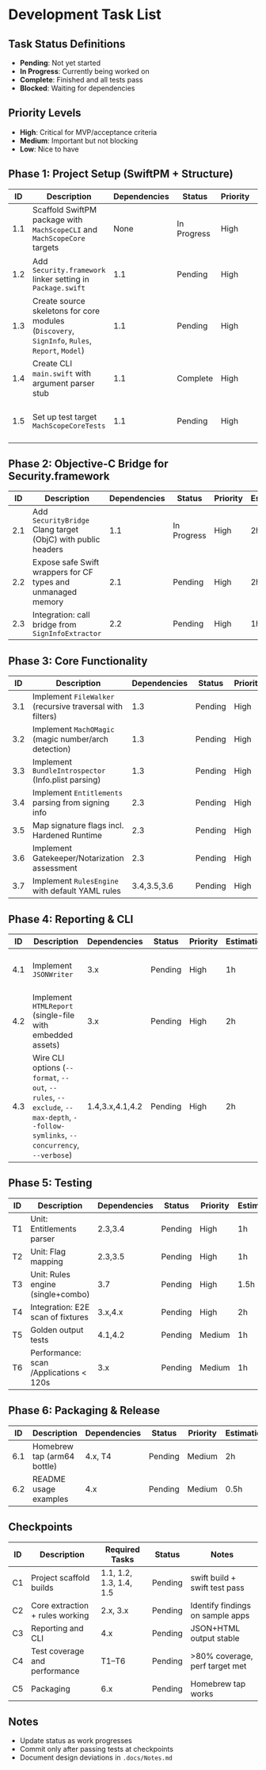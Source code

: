 # Development Task List

## Task Status Definitions
- **Pending**: Not yet started
- **In Progress**: Currently being worked on
- **Complete**: Finished and all tests pass
- **Blocked**: Waiting for dependencies

## Priority Levels
- **High**: Critical for MVP/acceptance criteria
- **Medium**: Important but not blocking
- **Low**: Nice to have

## Phase 1: Project Setup (SwiftPM + Structure)
| ID | Description | Dependencies | Status | Priority | Estimation | Notes |
|----|-------------|--------------|--------|----------|------------|-------|
| 1.1 | Scaffold SwiftPM package with `MachScopeCLI` and `MachScopeCore` targets | None | In Progress | High | 1h | Platforms: macOS 13+, Swift 5.10 |
| 1.2 | Add `Security.framework` linker setting in `Package.swift` | 1.1 | Pending | High | 0.5h | Use SwiftPM linkerSettings to link `Security` |
| 1.3 | Create source skeletons for core modules (`Discovery`, `SignInfo`, `Rules`, `Report`, `Model`) | 1.1 | Pending | High | 1.5h | Files per design structure |
| 1.4 | Create CLI `main.swift` with argument parser stub | 1.1 | Complete | High | 1h | Support `scan`, `quick`, output opts (no-op) |
| 1.5 | Set up test target `MachScopeCoreTests` | 1.1 | Pending | High | 1h | Add placeholder tests and fixtures dir |

## Phase 2: Objective-C Bridge for Security.framework
| ID | Description | Dependencies | Status | Priority | Estimation | Notes |
|----|-------------|--------------|--------|----------|------------|-------|
| 2.1 | Add `SecurityBridge` Clang target (ObjC) with public headers | 1.1 | In Progress | High | 2h | Wrap `SecStaticCodeCreateWithPath`, `SecCodeCopySigningInformation`, `SecAssessmentCopyResult` |
| 2.2 | Expose safe Swift wrappers for CF types and unmanaged memory | 2.1 | Pending | High | 2h | Convert CFDictionary→Swift Dictionary |
| 2.3 | Integration: call bridge from `SignInfoExtractor` | 2.2 | Pending | High | 1h | Error propagation with OSStatus |

## Phase 3: Core Functionality
| ID | Description | Dependencies | Status | Priority | Estimation | Notes |
|----|-------------|--------------|--------|----------|------------|-------|
| 3.1 | Implement `FileWalker` (recursive traversal with filters) | 1.3 | Pending | High | 2h | Concurrency-aware traversal |
| 3.2 | Implement `MachOMagic` (magic number/arch detection) | 1.3 | Pending | High | 1.5h | Support FAT/Universal |
| 3.3 | Implement `BundleIntrospector` (Info.plist parsing) | 1.3 | Pending | High | 1h | Extract CFBundleIdentifier |
| 3.4 | Implement `Entitlements` parsing from signing info | 2.3 | Pending | High | 1.5h | Map to Swift types |
| 3.5 | Map signature flags incl. Hardened Runtime | 2.3 | Pending | High | 1h | Human-readable flags |
| 3.6 | Implement Gatekeeper/Notarization assessment | 2.3 | Pending | High | 1h | execute/install types |
| 3.7 | Implement `RulesEngine` with default YAML rules | 3.4,3.5,3.6 | Pending | High | 2h | Single + combination rules |

## Phase 4: Reporting & CLI
| ID | Description | Dependencies | Status | Priority | Estimation | Notes |
|----|-------------|--------------|--------|----------|------------|-------|
| 4.1 | Implement `JSONWriter` | 3.x | Pending | High | 1h | One record per target |
| 4.2 | Implement `HTMLReport` (single-file with embedded assets) | 3.x | Pending | High | 2h | Sort/filter client-side |
| 4.3 | Wire CLI options (`--format`, `--out`, `--rules`, `--exclude`, `--max-depth`, `--follow-symlinks`, `--concurrency`, `--verbose`) | 1.4,3.x,4.1,4.2 | Pending | High | 2h | Defaults per design |

## Phase 5: Testing
| ID | Description | Dependencies | Status | Priority | Estimation | Notes |
|----|-------------|--------------|--------|----------|------------|-------|
| T1 | Unit: Entitlements parser | 2.3,3.4 | Pending | High | 1h | Cover edge cases |
| T2 | Unit: Flag mapping | 2.3,3.5 | Pending | High | 1h | Map kSecCodeInfoFlags |
| T3 | Unit: Rules engine (single+combo) | 3.7 | Pending | High | 1.5h | Deterministic IDs/severity |
| T4 | Integration: E2E scan of fixtures | 3.x,4.x | Pending | High | 2h | Use sample signed apps |
| T5 | Golden output tests | 4.1,4.2 | Pending | Medium | 1h | JSON/HTML snapshots |
| T6 | Performance: scan /Applications < 120s | 3.x | Pending | Medium | 1h | Measure on M-series |

## Phase 6: Packaging & Release
| ID | Description | Dependencies | Status | Priority | Estimation | Notes |
|----|-------------|--------------|--------|----------|------------|-------|
| 6.1 | Homebrew tap (arm64 bottle) | 4.x, T4 | Pending | Medium | 2h | Formula + GitHub release |
| 6.2 | README usage examples | 4.x | Pending | Medium | 0.5h | CLI examples |

## Checkpoints
| ID | Description | Required Tasks | Status | Notes |
|----|-------------|----------------|--------|-------|
| C1 | Project scaffold builds | 1.1, 1.2, 1.3, 1.4, 1.5 | Pending | swift build + swift test pass |
| C2 | Core extraction + rules working | 2.x, 3.x | Pending | Identify findings on sample apps |
| C3 | Reporting and CLI | 4.x | Pending | JSON+HTML output stable |
| C4 | Test coverage and performance | T1–T6 | Pending | >80% coverage, perf target met |
| C5 | Packaging | 6.x | Pending | Homebrew tap works |

## Notes
- Update status as work progresses
- Commit only after passing tests at checkpoints
- Document design deviations in `.docs/Notes.md`
